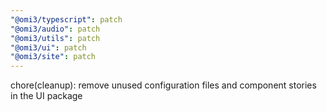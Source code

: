 ```yaml
---
"@omi3/typescript": patch
"@omi3/audio": patch
"@omi3/utils": patch
"@omi3/ui": patch
"@omi3/site": patch
---
```


chore(cleanup): remove unused configuration files and component stories in the UI package